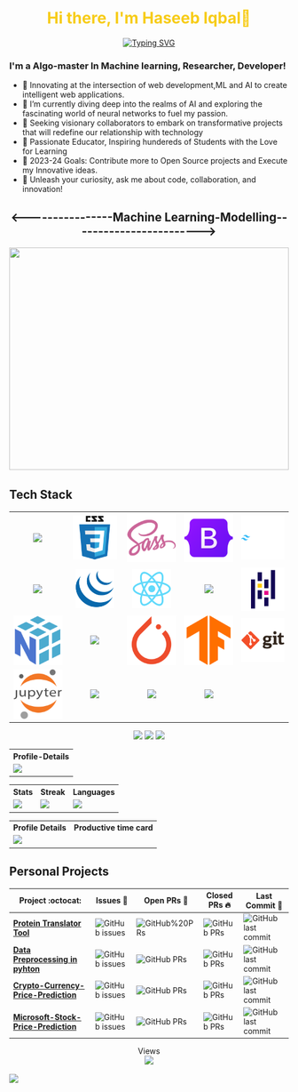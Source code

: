 <body>
  <div align="center">
    <h1 style="color: #F7CC18FF;">Hi there, I'm Haseeb Iqbal👋<a href="#"></a></h1>
  </div>
  <p align="center">
    <a href="https://git.io/typing-svg">
      <img src="https://readme-typing-svg.herokuapp.com?font=sans-serif+fonts&weight=800&size=24&duration=2000&pause=1000&color=F7CC18&center=true&vCenter=true&width=435&lines=canva+Expert+;React+Developer+;Machine+Learning+Expert;Artificial+Intellegence+Aspirant" alt="Typing SVG" />
    </a>
  </p>
	
  <h3>I'm a Algo-master In Machine learning, Researcher, Developer!</h3>
  <ul>
    <li>🔭 Innovating at the intersection of web development,ML and AI to create intelligent web applications.</li>
    <li>🌱 I’m currently diving deep into the realms of AI and exploring the fascinating world of neural networks to fuel my passion.</li>
    <li>👯 Seeking visionary collaborators to embark on transformative projects that will redefine our relationship with technology</li>
    <li>📢 Passionate Educator, Inspiring hundereds of Students with the Love for Learning</li>
    <li>🥅 2023-24 Goals: Contribute more to Open Source projects and Execute my Innovative ideas.</li>
    <li>🥅 Unleash your curiosity, ask me about code, collaboration, and innovation!</li>
  </ul>
 <h2 style="text-align: center;"><----------------Machine Learning-Modelling------------------------></h2>
	
<img src = "https://images.squarespace-cdn.com/content/v1/5feb53185d3dab691b47361b/1609930650139-9NRI63XUJ29Y7E9LEA9G/12eca-machine-learning.gif" width = 100% height = 400px>
	
<h2>Tech Stack</h2>

<table>
<tr>
<td align='center'>
<img src="https://upload.wikimedia.org/wikipedia/commons/thumb/3/38/HTML5_Badge.svg/600px-HTML5_Badge.svg.png" width="70">
</td>
<td align='center'>
<img src="https://raw.githubusercontent.com/devicons/devicon/0d6c64dbbf311879f7d563bfc3ccf559f9ed111c/icons/css3/css3-original-wordmark.svg" width="80">
</td>
<td align='center'>
<img src="https://github.com/devicons/devicon/blob/master/icons/sass/sass-original.svg" width="100">
</td>
<td align='center'>
<img src="https://github.com/devicons/devicon/blob/master/icons/bootstrap/bootstrap-original.svg" width="100">
</td>
<td align='center' width="200">
<img src="https://github.com/devicons/devicon/blob/master/icons/tailwindcss/tailwindcss-original-wordmark.svg" width="170">
</td>
</tr>
<tr>
<td align='center' width="200">
<img src="https://github.com/abranhe/programming-languages-logos/blob/master/src/javascript/javascript.svg" width="90">
</td>
<td align='center'>
<img src="https://github.com/devicons/devicon/blob/master/icons/jquery/jquery-original.svg" width="70">
</td>
<td align='center'>
<img src="https://github.com/devicons/devicon/blob/master/icons/react/react-original.svg" width="70">
</td>
<td align='center'>
<img src="https://www.jing.fm/clipimg/full/53-537670_python-png-file-python-logo-png.png"  width="100">
</td>
<td align='center'>
<img src="https://github.com/devicons/devicon/blob/master/icons/pandas/pandas-original.svg" width="100">
</td>
</tr>
<tr>
<td align='center'>
<img src="https://github.com/devicons/devicon/blob/master/icons/numpy/numpy-original.svg" width="100">
</td>
<td align='center' width="200">
<img src="https://upload.wikimedia.org/wikipedia/commons/thumb/0/05/Scikit_learn_logo_small.svg/2560px-Scikit_learn_logo_small.svg.png">
</td>
<td align='center' width="200">
<img src="https://github.com/devicons/devicon/blob/master/icons/pytorch/pytorch-original.svg" width="100">
</td>
<td align='center' width="200">
<img src="https://github.com/devicons/devicon/blob/master/icons/tensorflow/tensorflow-original.svg" width="100">
</td>
<td align='center'>
<img src="https://github.com/devicons/devicon/blob/master/icons/git/git-original-wordmark.svg" width="100">
</td>
</tr>
<tr>
<td align='center' width="200">
<img src="https://github.com/devicons/devicon/blob/master/icons/jupyter/jupyter-original-wordmark.svg" width="90">
</td>
<td align='center' width="200">
<img src="https://upload.wikimedia.org/wikipedia/commons/thumb/d/d0/Google_Colaboratory_SVG_Logo.svg/2560px-Google_Colaboratory_SVG_Logo.svg.png" >
</td>
<td align='center' width="200">
<img src="https://lamiradadelreplicante.files.wordpress.com/2013/01/kali_linux.png">
</td>
<td align='center' width="200">
<img src="https://i0.wp.com/www.box1663.net/wp-content/uploads/2018/09/Metasploitable3.jpeg?fit=684%2C487&ssl=1&w=640">
</td>
</tr>
</table>
<p align="center">
  <a href="https://www.linkedin.com/in/haseeb-iqbal-21sb/"><img src="https://img.shields.io/badge/-Haseeb%20Iqbal-0077B5?style=flat&logo=Linkedin&logoColor=white"/></a>
  <a href="mailto:2021bme3@student.uet.edu.pk"><img src="https://img.shields.io/badge/-HaseebIqbal@gmail.com-D14836?style=flat&logo=Gmail&logoColor=white%22"/></a>
  <a href="https://www.instagram.com/marcos_developer318124/"><img src="https://img.shields.io/badge/-@Haseebiqbal-E4405F?style=flat&logo=Instagram&logoColor=white"/></a>
</p>
<table>
	<tr>
		<th>Profile-Details</th>
	</tr>
	<tr>
		<td><img src ="https://github-profile-summary-cards.vercel.app/api/cards/profile-details?username=HaseebAlgoMastero&theme=gruvbox"/></td>
	</tr>
</table>

<table>
  <tr>
    <th>Stats</th>
    <th>Streak</th>
    <th>Languages</th>
  </tr>
  <tr>
    <td><img src="https://github-profile-summary-cards.vercel.app/api/cards/stats?username=HaseebAlgoMastero&theme=gruvbox"/></td>
    <td><a href="https://git.io/streak-stats"><img src="https://streak-stats.demolab.com/?user=HaseebAlgoMastero&theme=gruvbox&hide_border=true&border_radius=32&date_format=j%20M%5B%20Y%5D&ring=888888"/></a></td>
    <td><img src="https://github-profile-summary-cards.vercel.app/api/cards/repos-per-language?username=HaseebAlgoMastero&theme=gruvbox"/></td>
  </tr>
</table>
<table>
  <tr>
    <th>Profile Details</th>
    <th>Productive time card</th>
  </tr>
  <tr>
    <td><img src ="https://github-profile-summary-cards.vercel.app/api/cards/productive-time?username=HaseebAlgoMastero&theme=gruvbox&utcOffset=8"/></td>
  </tr>
</table>


	
## Personal Projects

| Project :octocat: | Issues :bug: | Open PRs :bell: | Closed PRs :fire: | Last Commit 🚩 |
| ----------------- | ------------- | ---------------- | ------------------ | -------------- |
| [**Protein Translator Tool**](https://github.com/HaseebAlgoMastero/Gene2Chuckle) | ![GitHub issues](https://img.shields.io/github/issues/HaseebAlgoMastero/Gene2Chuckle?color=green&logo=github&style=flat) | ![GitHub%20PRs](https://img.shields.io/github/issues-pr/saadfareed/Leetcode?style=flat&logo=github) | ![GitHub PRs](https://img.shields.io/github/issues-pr-closed/HaseebAlgoMastero/Gene2Chuckle?style=flat&color=critical&logo=github) | ![GitHub last commit](https://img.shields.io/github/last-commit/HaseebAlgoMastero/Gene2Chuckle?color=blue&logo=github&style=flat) |
| [**Data Preprocessing in pyhton**](https://github.com/HaseebAlgoMastero/DataPreprocessing-in-pyhton.git) | ![GitHub issues](https://img.shields.io/github/issues/HaseebAlgoMastero/DataPreprocessing-in-pyhton?color=green&logo=github&style=flat) | ![GitHub PRs](https://img.shields.io/github/issues-pr/HaseebAlgoMastero/DataPreprocessing-in-pyhton?style=flat&logo=github) | ![GitHub PRs](https://img.shields.io/github/issues-pr-closed/HaseebAlgoMastero/DataPreprocessing-in-pyhton?style=flat&color=critical&logo=github) | ![GitHub last commit](https://img.shields.io/github/last-commit/HaseebAlgoMastero/DataPreprocessing-in-pyhton?color=blue&logo=github&style=flat) |
| [**Crypto-Currency-Price-Prediction**](https://github.com/HaseebAlgoMastero/Crypto-Currency-Price) | ![GitHub issues](https://img.shields.io/github/issues/HaseebAlgoMastero/Crypto-Currency-Price?color=green&logo=github&style=flat) | ![GitHub PRs](https://img.shields.io/github/issues-pr/HaseebAlgoMastero/Crypto-Currency-Price?style=flat&logo=github) | ![GitHub PRs](https://img.shields.io/github/issues-pr-closed/HaseebAlgoMastero/Crypto-Currency-Price?style=flat&color=critical&logo=github) | ![GitHub last commit](https://img.shields.io/github/last-commit/HaseebAlgoMastero/Crypto-Currency-Price?color=blue&logo=github&style=flat) |
| [**Microsoft-Stock-Price-Prediction**](https://github.com/HaseebAlgoMastero/Microsoft-stock-price-prediction) | ![GitHub issues](https://img.shields.io/github/issues/HaseebAlgoMastero/Microsoft-stock-price-prediction?color=green&logo=github&style=flat) | ![GitHub PRs](https://img.shields.io/github/issues-pr/HaseebAlgoMastero/Microsoft-stock-price-prediction?style=flat&logo=github) | ![GitHub PRs](https://img.shields.io/github/issues-pr-closed/HaseebAlgoMastero/Microsoft-stock-price-prediction?style=flat&color=critical&logo=github) | ![GitHub last commit](https://img.shields.io/github/last-commit/HaseebAlgoMastero/Crypto-Currency-Price?color=blue&logo=github&style=flat) |

<p align="center"> 
  Views<br>
  <img src="https://profile-counter.glitch.me/HaseebAlgoMastero/count.svg">
</p>
		
![](https://hit.yhype.me/github/profile?user_id=50300882)


